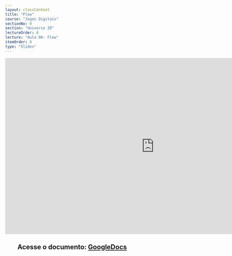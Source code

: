 ```yaml
---
layout: classContent
title: "Flow"
course: "Jogos Digitais"
sectionNo: 0
section: "Universo 2D"
lectureOrder: 8
lecture: "Aula 08: Flow"
itemOrder: 0
type: "Slides"
---
```


<iframe src="https://docs.google.com/presentation/d/e/2PACX-1vRrDW7QedOk_q9YXpjDgVRNM369afbSk4s4zyxAAeIuJewe4d-U0M8F4AqHEanux8mTM9Fc6ifUyry7/embed?start=false&loop=false&delayms=3000" frameborder="0" width="960" height="569" allowfullscreen="true" mozallowfullscreen="true" webkitallowfullscreen="true"></iframe>

## &nbsp;&nbsp;&nbsp;&nbsp;&nbsp;&nbsp;&nbsp;&nbsp;Acesse o documento: [GoogleDocs](https://docs.google.com/presentation/d/1b_0wy8Hn3TYE1MXY9M0NPorvlrsBKZHzPVTt2tyL44k/edit?usp=sharing)

